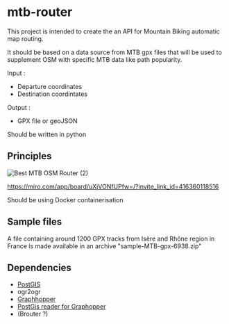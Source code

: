 # mtb-router

This project is intended to create the an API for Mountain Biking automatic map routing.

It should be based on a data source from MTB gpx files that will be used to supplement OSM with specific MTB data like path popularity.

Input : 
* Departure coordinates
* Destination coordintates

Output :
* GPX file or geoJSON

Should be written in python

## Principles

![Best MTB OSM Router (2)](https://user-images.githubusercontent.com/16464382/158050010-ffe51e2e-8ae4-41ef-9e9d-bc3a23a7d2b0.jpg)

https://miro.com/app/board/uXjVONfUPfw=/?invite_link_id=416360118516

Should be using Docker containerisation

## Sample files

A file containing around 1200 GPX tracks from Isère and Rhône region in France is made available in an archive "sample-MTB-gpx-6938.zip"

## Dependencies

 - [PostGIS](https://github.com/utagawal/mtb-router/wiki/postgre-postgis-installation-and-OSM-data-import)
 - ogr2ogr
 - [Graphhopper](https://github.com/graphhopper/graphhopper)
 - [PostGis reader for Graphopper](https://github.com/boldtrn/graphhopper-postgis)
 - (Brouter ?)
 
 
